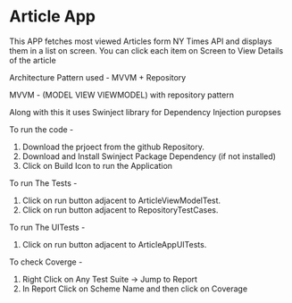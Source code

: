 # Article App


This APP fetches most viewed Articles form NY Times API and displays them in a list on screen. You can click each item on Screen to View Details of the article 

Architecture Pattern used - MVVM + Repository 

MVVM - (MODEL VIEW VIEWMODEL) with repository pattern 

Along with this it uses Swinject library for Dependency Injection  puropses 

To run the code - 

1. Download the prjoect from the github Repository. 
2. Download and Install Swinject Package Dependency (if not installed)
3. Click on Build Icon to run the Application 

To run The Tests - 
  1. Click on run button adjacent to ArticleViewModelTest.
  2. Click on run button adjacent to RepositoryTestCases.
  
To run The UITests - 
  1. Click on run button adjacent to ArticleAppUITests.

To check Coverge - 
  
  1. Right Click on Any Test Suite -> Jump to Report
  2. In Report Click on Scheme Name and then click on Coverage
  

